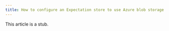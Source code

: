 ```yaml
---
title: How to configure an Expectation store to use Azure blob storage
---
```


This article is a stub.
